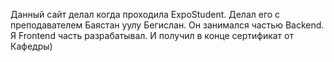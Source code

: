 Данный сайт делал когда проходила ExpoStudent. Делал его с преподавателем Баястан уулу Бегислан. Он занимался частью Backend. Я Frontend часть разрабатывал. И получил в конце сертификат от Кафедры)
